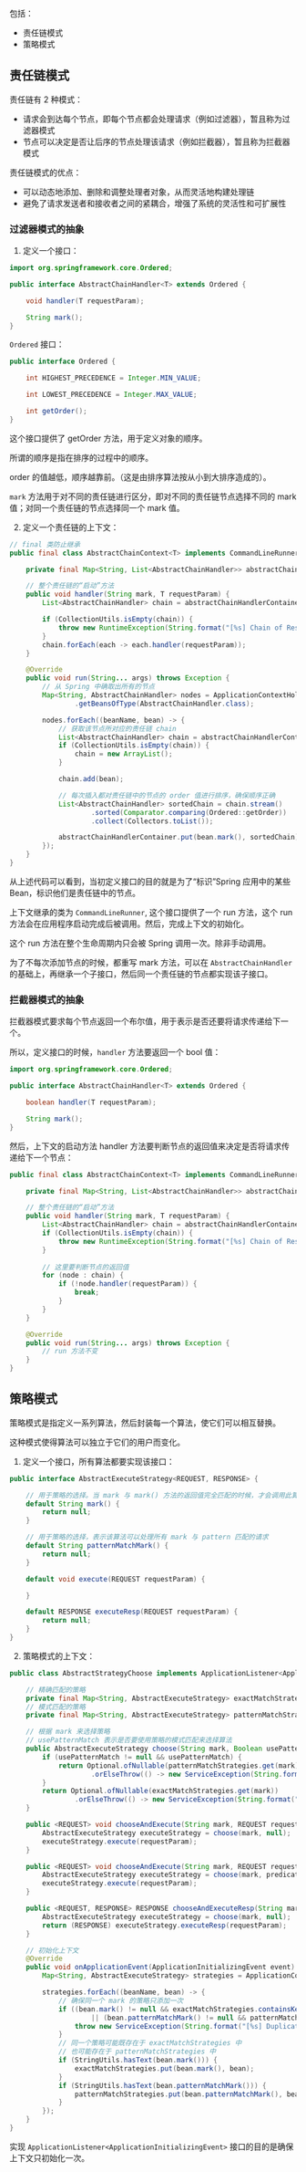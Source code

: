 包括：

+ 责任链模式
+ 策略模式

## 责任链模式
责任链有 2 种模式：

+ 请求会到达每个节点，即每个节点都会处理请求（例如过滤器），暂且称为过滤器模式
+ 节点可以决定是否让后序的节点处理该请求（例如拦截器），暂且称为拦截器模式

责任链模式的优点：

+ 可以动态地添加、删除和调整处理者对象，从而灵活地构建处理链
+ 避免了请求发送者和接收者之间的紧耦合，增强了系统的灵活性和可扩展性

### 过滤器模式的抽象
1. 定义一个接口：

```java
import org.springframework.core.Ordered;

public interface AbstractChainHandler<T> extends Ordered {

    void handler(T requestParam);

    String mark();
}
```

 `Ordered` 接口：

```java
public interface Ordered {

	int HIGHEST_PRECEDENCE = Integer.MIN_VALUE;

	int LOWEST_PRECEDENCE = Integer.MAX_VALUE;

	int getOrder();
}
```

这个接口提供了 getOrder 方法，用于定义对象的顺序。

所谓的顺序是指在排序的过程中的顺序。

order 的值越低，顺序越靠前。（这是由排序算法按从小到大排序造成的）。

`mark` 方法用于对不同的责任链进行区分，即对不同的责任链节点选择不同的 mark 值；对同一个责任链的节点选择同一个 mark 值。

2. 定义一个责任链的上下文：

```java
// final 类防止继承
public final class AbstractChainContext<T> implements CommandLineRunner {

    private final Map<String, List<AbstractChainHandler>> abstractChainHandlerContainer = new HashMap<>();

    // 整个责任链的“启动”方法
    public void handler(String mark, T requestParam) {
        List<AbstractChainHandler> chain = abstractChainHandlerContainer.get(mark);

        if (CollectionUtils.isEmpty(chain)) {
            throw new RuntimeException(String.format("[%s] Chain of Responsibility ID is undefined.", mark));
        }
        chain.forEach(each -> each.handler(requestParam));
    }

    @Override
    public void run(String... args) throws Exception {
        // 从 Spring 中确取出所有的节点
        Map<String, AbstractChainHandler> nodes = ApplicationContextHolder
                .getBeansOfType(AbstractChainHandler.class);

        nodes.forEach((beanName, bean) -> {
            // 获取该节点所对应的责任链 chain
            List<AbstractChainHandler> chain = abstractChainHandlerContainer.get(bean.mark());
            if (CollectionUtils.isEmpty(chain)) {
                chain = new ArrayList();
            }

            chain.add(bean);

            // 每次插入都对责任链中的节点的 order 值进行排序，确保顺序正确
            List<AbstractChainHandler> sortedChain = chain.stream()
                    .sorted(Comparator.comparing(Ordered::getOrder))
                    .collect(Collectors.toList());

            abstractChainHandlerContainer.put(bean.mark(), sortedChain);
        });
    }
}
```

从上述代码可以看到，当初定义接口的目的就是为了“标识”Spring 应用中的某些 Bean，标识他们是责任链中的节点。

上下文继承的类为 `CommandLineRunner`, 这个接口提供了一个 run 方法，这个 run 方法会在应用程序启动完成后被调用。然后，完成上下文的初始化。

这个 run 方法在整个生命周期内只会被 Spring 调用一次。除非手动调用。

为了不每次添加节点的时候，都重写 mark 方法，可以在 `AbstractChainHandler` 的基础上，再继承一个子接口，然后同一个责任链的节点都实现该子接口。

### 拦截器模式的抽象
拦截器模式要求每个节点返回一个布尔值，用于表示是否还要将请求传递给下一个。

所以，定义接口的时候，`handler` 方法要返回一个 bool 值：

```java
import org.springframework.core.Ordered;

public interface AbstractChainHandler<T> extends Ordered {

    boolean handler(T requestParam);

    String mark();
}
```

然后，上下文的启动方法 handler 方法要判断节点的返回值来决定是否将请求传递给下一个节点：

```java
public final class AbstractChainContext<T> implements CommandLineRunner {

    private final Map<String, List<AbstractChainHandler>> abstractChainHandlerContainer = new HashMap<>();

    // 整个责任链的“启动”方法
    public void handler(String mark, T requestParam) {
        List<AbstractChainHandler> chain = abstractChainHandlerContainer.get(mark);
        if (CollectionUtils.isEmpty(chain)) {
            throw new RuntimeException(String.format("[%s] Chain of Responsibility ID is undefined.", mark));
        }
        
        // 这里要判断节点的返回值
        for (node : chain) {
            if (!node.handler(requestParam)) {
                break;
            }
        }
    }

    @Override
    public void run(String... args) throws Exception {
        // run 方法不变
    }
}

```

## 策略模式
策略模式是指定义一系列算法，然后封装每一个算法，使它们可以相互替换。

这种模式使得算法可以独立于它们的用户而变化。

1. 定义一个接口，所有算法都要实现该接口：

```java
public interface AbstractExecuteStrategy<REQUEST, RESPONSE> {

    // 用于策略的选择。当 mark 与 mark() 方法的返回值完全匹配的时候，才会调用此算法
    default String mark() {
        return null;
    }

    // 用于策略的选择，表示该算法可以处理所有 mark 与 pattern 匹配的请求
    default String patternMatchMark() {
        return null;
    }

    default void execute(REQUEST requestParam) {

    }

    default RESPONSE executeResp(REQUEST requestParam) {
        return null;
    }
}
```

2. 策略模式的上下文：

```java
public class AbstractStrategyChoose implements ApplicationListener<ApplicationInitializingEvent> {

    // 精确匹配的策略
    private final Map<String, AbstractExecuteStrategy> exactMatchStrategies = new HashMap<>();
    // 模式匹配的策略
    private final Map<String, AbstractExecuteStrategy> patternMatchStrategies = new HashMap<>();

    // 根据 mark 来选择策略
    // usePatternMatch 表示是否要使用策略的模式匹配来选择算法
    public AbstractExecuteStrategy choose(String mark, Boolean usePatternMatch) {
        if (usePatternMatch != null && usePatternMatch) {
            return Optional.ofNullable(patternMatchStrategies.get(mark))
                    .orElseThrow(() -> new ServiceException(String.format("[%s] 策略未定义", mark)));
        }
        return Optional.ofNullable(exactMatchStrategies.get(mark))
                .orElseThrow(() -> new ServiceException(String.format("[%s] 策略未定义", mark)));
    }

    public <REQUEST> void chooseAndExecute(String mark, REQUEST requestParam) {
        AbstractExecuteStrategy executeStrategy = choose(mark, null);
        executeStrategy.execute(requestParam);
    }

    public <REQUEST> void chooseAndExecute(String mark, REQUEST requestParam, Boolean predicateFlag) {
        AbstractExecuteStrategy executeStrategy = choose(mark, predicateFlag);
        executeStrategy.execute(requestParam);
    }

    public <REQUEST, RESPONSE> RESPONSE chooseAndExecuteResp(String mark, REQUEST requestParam) {
        AbstractExecuteStrategy executeStrategy = choose(mark, null);
        return (RESPONSE) executeStrategy.executeResp(requestParam);
    }

    // 初始化上下文
    @Override
    public void onApplicationEvent(ApplicationInitializingEvent event) {
        Map<String, AbstractExecuteStrategy> strategies = ApplicationContextHolder.getBeansOfType(AbstractExecuteStrategy.class);

        strategies.forEach((beanName, bean) -> {
            // 确保同一个 mark 的策略只添加一次
            if ((bean.mark() != null && exactMatchStrategies.containsKey(bean.mark()))
                    || (bean.patternMatchMark() != null && patternMatchStrategies.containsKey(bean.patternMatchMark()))) {
                throw new ServiceException(String.format("[%s] Duplicate execution policy", bean.mark()));
            }
            // 同一个策略可能既存在于 exactMatchStrategies 中
            // 也可能存在于 patternMatchStrategies 中
            if (StringUtils.hasText(bean.mark())) {
                exactMatchStrategies.put(bean.mark(), bean);
            }
            if (StringUtils.hasText(bean.patternMatchMark())) {
                patternMatchStrategies.put(bean.patternMatchMark(), bean);
            }
        });
    }
}
```

实现 `ApplicationListener<ApplicationInitializingEvent>` 接口的目的是确保上下文只初始化一次。



